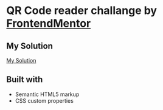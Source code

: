 # QR Code reader challange by [FrontendMentor](https://www.frontendmentor.io)

## My Solution
[My Solution](/img.desktop-qr-screenshot)    

## Built with
- Semantic HTML5 markup
- CSS custom properties